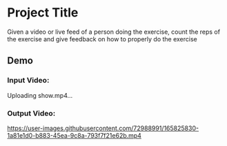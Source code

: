 
# Project Title

Given a video or live feed of a person doing the exercise, count the reps of the exercise and give feedback on how to properly do the exercise

## Demo

### Input Video:



Uploading show.mp4…



### Output Video:



https://user-images.githubusercontent.com/72988991/165825830-1a81e1d0-b883-45ea-9c8a-793f7f21e62b.mp4

